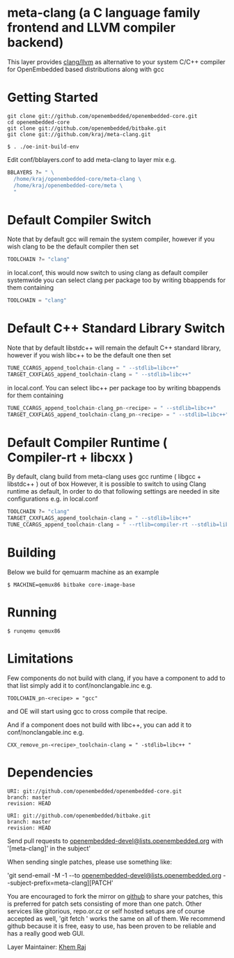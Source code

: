 # meta-clang (a C language family frontend and LLVM compiler backend)

This layer provides [clang/llvm](http://clang.llvm.org/) as alternative to your system
C/C++ compiler for OpenEmbedded based distributions along with gcc

# Getting Started

```shell
git clone git://github.com/openembedded/openembedded-core.git
cd openembedded-core
git clone git://github.com/openembedded/bitbake.git
git clone git://github.com/kraj/meta-clang.git

$ . ./oe-init-build-env
```

Edit conf/bblayers.conf to add meta-clang to layer mix e.g.

```python
BBLAYERS ?= " \
  /home/kraj/openembedded-core/meta-clang \
  /home/kraj/openembedded-core/meta \
  "
```

# Default Compiler Switch

Note that by default gcc will remain the system compiler, however if you wish
clang to be the default compiler then set

```python
TOOLCHAIN ?= "clang"
```

in local.conf, this would now switch to using clang as default compiler systemwide
you can select clang per package too by writing bbappends for them containing

```python
TOOLCHAIN = "clang"
```

# Default C++ Standard Library Switch

Note that by default libstdc++ will remain the default C++ standard library, however if you wish
libc++ to be the default one then set

```python
TUNE_CCARGS_append_toolchain-clang = " --stdlib=libc++"
TARGET_CXXFLAGS_append_toolchain-clang = " --stdlib=libc++"
```

in local.conf.
You can select libc++ per package too by writing bbappends for them containing

```python
TUNE_CCARGS_append_toolchain-clang_pn-<recipe> = " --stdlib=libc++"
TARGET_CXXFLAGS_append_toolchain-clang_pn-<recipe> = " --stdlib=libc++"
```

# Default Compiler Runtime ( Compiler-rt + libcxx )

By default, clang build from meta-clang uses gcc runtime ( libgcc + libstdc++ ) out of box
However, it is possible to switch to using Clang runtime as default, In order to do that
following settings are needed in site configurations e.g. in local.conf

```python
TOOLCHAIN ?= "clang"
TARGET_CXXFLAGS_append_toolchain-clang = " --stdlib=libc++"
TUNE_CCARGS_append_toolchain-clang = " --rtlib=compiler-rt --stdlib=libc++"
```

# Building

Below we build for qemuarm machine as an example

```shell
$ MACHINE=qemux86 bitbake core-image-base
```
# Running

```shell
$ runqemu qemux86
```

# Limitations

Few components do not build with clang, if you have a component to add to that list
simply add it to conf/nonclangable.inc e.g.

```shell
TOOLCHAIN_pn-<recipe> = "gcc"
```

and OE will start using gcc to cross compile that recipe.

And if a component does not build with libc++, you can add it to conf/nonclangable.inc e.g.

```shell
CXX_remove_pn-<recipe>_toolchain-clang = " -stdlib=libc++ "
```

# Dependencies

```
URI: git://github.com/openembedded/openembedded-core.git
branch: master
revision: HEAD

URI: git://github.com/openembedded/bitbake.git
branch: master
revision: HEAD
```

Send pull requests to openembedded-devel@lists.openembedded.org with '[meta-clang]' in the subject'

When sending single patches, please use something like:

'git send-email -M -1 --to openembedded-devel@lists.openembedded.org --subject-prefix=meta-clang][PATCH'

You are encouraged to fork the mirror on [github](https://github.com/kraj/meta-clang/)
to share your patches, this is preferred for patch sets consisting of more than
one patch. Other services like gitorious, repo.or.cz or self hosted setups are
of course accepted as well, 'git fetch <remote>' works the same on all of them.
We recommend github because it is free, easy to use, has been proven to be reliable
and has a really good web GUI.

Layer Maintainer: [Khem Raj](<mailto:raj.khem@gmail.com>)
